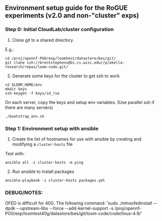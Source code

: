 ## Environment setup guide for the RoGUE experiments (v2.0 and non-"cluster" exps)

### Step 0: Initial CloudLab/cluster configuration

1. Clone git to a shared directory.

E.g.:

```
cd /proj/opennf-PG0/exp/loomtest/datastore/bes/git/
git clone ssh://brentstephens@bs.cs.wisc.edu//p/akella-research/repos/loom-code.git/

```

2. Generate some keys for the cluster to get ssh to work

```
cd $LOOM_HOME/env
mkdir keys
ssh-keygen -f keys/id_rsa
```

On each server, copy the keys and setup env variables. (Use parallel ssh if
there are many servers)

```
./bootstrap_env.sh
```

### Step 1: Environment setup with ansible

1. Create the list of hostnames for use with ansible by creating and modifying
   a `cluster-hosts` file

Test with:
```
ansible all -i cluster-hosts -m ping
```

2. Run ansible to install packages

```
ansible-playbook -i cluster-hosts packages.yml
```

### DEBUG/NOTES:

OFED is difficult for 40G.  The following command:
'sudo ./mlnxofedinstall --dpdk --upstream-libs --force --add-kernel-support -s /proj/opennf-PG0/exp/loomtest40g/datastore/bes/git/loom-code/code/linux-4.9/'


